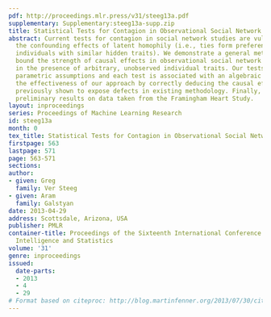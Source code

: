 ```yaml
---
pdf: http://proceedings.mlr.press/v31/steeg13a.pdf
supplementary: Supplementary:steeg13a-supp.zip
title: Statistical Tests for Contagion in Observational Social Network Studies
abstract: Current tests for contagion in social network studies are vulnerable to
  the confounding effects of latent homophily (i.e., ties form preferentially between
  individuals with similar hidden traits). We demonstrate a general method to lower
  bound the strength of causal effects in observational social network studies, even
  in the presence of arbitrary, unobserved individual traits. Our tests require no
  parametric assumptions and each test is associated with an algebraic proof. We demonstrate
  the effectiveness of our approach by correctly deducing the causal effects for examples
  previously shown to expose defects in existing methodology. Finally, we discuss
  preliminary results on data taken from the Framingham Heart Study.
layout: inproceedings
series: Proceedings of Machine Learning Research
id: steeg13a
month: 0
tex_title: Statistical Tests for Contagion in Observational Social Network Studies
firstpage: 563
lastpage: 571
page: 563-571
sections: 
author:
- given: Greg
  family: Ver Steeg
- given: Aram
  family: Galstyan
date: 2013-04-29
address: Scottsdale, Arizona, USA
publisher: PMLR
container-title: Proceedings of the Sixteenth International Conference on Artificial
  Intelligence and Statistics
volume: '31'
genre: inproceedings
issued:
  date-parts:
  - 2013
  - 4
  - 29
# Format based on citeproc: http://blog.martinfenner.org/2013/07/30/citeproc-yaml-for-bibliographies/
---
```


